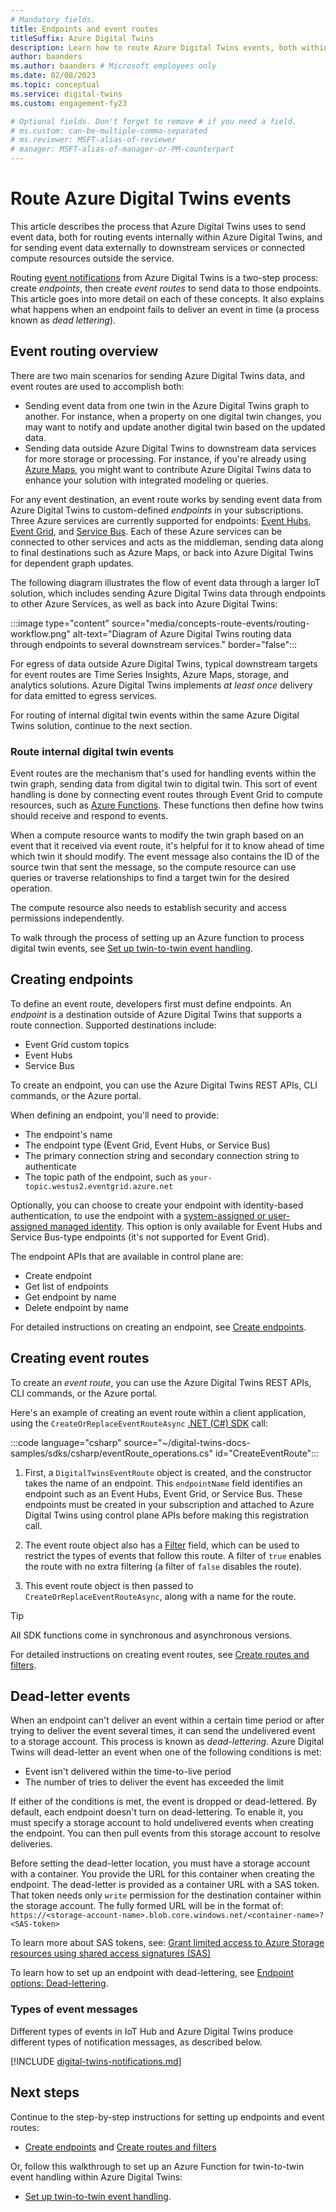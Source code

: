 ```yaml
---
# Mandatory fields.
title: Endpoints and event routes
titleSuffix: Azure Digital Twins
description: Learn how to route Azure Digital Twins events, both within the service and externally to other Azure services.
author: baanders
ms.author: baanders # Microsoft employees only
ms.date: 02/08/2023
ms.topic: conceptual
ms.service: digital-twins
ms.custom: engagement-fy23

# Optional fields. Don't forget to remove # if you need a field.
# ms.custom: can-be-multiple-comma-separated
# ms.reviewer: MSFT-alias-of-reviewer
# manager: MSFT-alias-of-manager-or-PM-counterpart
---
```


# Route Azure Digital Twins events

This article describes the process that Azure Digital Twins uses to send event data, both for routing events internally within Azure Digital Twins, and for sending event data externally to downstream services or connected compute resources outside the service.

Routing [event notifications](concepts-event-notifications.md) from Azure Digital Twins is a two-step process: create *endpoints*, then create *event routes* to send data to those endpoints. This article goes into more detail on each of these concepts. It also explains what happens when an endpoint fails to deliver an event in time (a process known as *dead lettering*).

## Event routing overview

There are two main scenarios for sending Azure Digital Twins data, and event routes are used to accomplish both:
* Sending event data from one twin in the Azure Digital Twins graph to another. For instance, when a property on one digital twin changes, you may want to notify and update another digital twin based on the updated data.
* Sending data outside Azure Digital Twins to downstream data services for more storage or processing. For instance, if you're already using [Azure Maps](../azure-maps/about-azure-maps.md), you might want to contribute Azure Digital Twins data to enhance your solution with integrated modeling or queries.

For any event destination, an event route works by sending event data from Azure Digital Twins to custom-defined *endpoints* in your subscriptions. Three Azure services are currently supported for endpoints: [Event Hubs](../event-hubs/event-hubs-about.md), [Event Grid](../event-grid/overview.md), and [Service Bus](../service-bus-messaging/service-bus-messaging-overview.md). Each of these Azure services can be connected to other services and acts as the middleman, sending data along to final destinations such as Azure Maps, or back into Azure Digital Twins for dependent graph updates.

The following diagram illustrates the flow of event data through a larger IoT solution, which includes sending Azure Digital Twins data through endpoints to other Azure Services, as well as back into Azure Digital Twins:

:::image type="content" source="media/concepts-route-events/routing-workflow.png" alt-text="Diagram of Azure Digital Twins routing data through endpoints to several downstream services." border="false":::

For egress of data outside Azure Digital Twins, typical downstream targets for event routes are Time Series Insights, Azure Maps, storage, and analytics solutions. Azure Digital Twins implements *at least once* delivery for data emitted to egress services. 

For routing of internal digital twin events within the same Azure Digital Twins solution, continue to the next section.

### Route internal digital twin events

Event routes are the mechanism that's used for handling events within the twin graph, sending data from digital twin to digital twin. This sort of event handling is done by connecting event routes through Event Grid to compute resources, such as [Azure Functions](../azure-functions/functions-overview.md). These functions then define how twins should receive and respond to events. 

When a compute resource wants to modify the twin graph based on an event that it received via event route, it's helpful for it to know ahead of time which twin it should modify. The event message also contains the ID of the source twin that sent the message, so the compute resource can use queries or traverse relationships to find a target twin for the desired operation. 

The compute resource also needs to establish security and access permissions independently.

To walk through the process of setting up an Azure function to process digital twin events, see [Set up twin-to-twin event handling](how-to-send-twin-to-twin-events.md).

## Creating endpoints

To define an event route, developers first must define endpoints. An *endpoint* is a destination outside of Azure Digital Twins that supports a route connection. Supported destinations include:
* Event Grid custom topics
* Event Hubs
* Service Bus

To create an endpoint, you can use the Azure Digital Twins REST APIs, CLI commands, or the Azure portal.

When defining an endpoint, you'll need to provide:
* The endpoint's name
* The endpoint type (Event Grid, Event Hubs, or Service Bus)
* The primary connection string and secondary connection string to authenticate 
* The topic path of the endpoint, such as `your-topic.westus2.eventgrid.azure.net`

Optionally, you can choose to create your endpoint with identity-based authentication, to use the endpoint with a [system-assigned or user-assigned managed identity](concepts-security.md#managed-identity-for-accessing-other-resources). This option is only available for Event Hubs and Service Bus-type endpoints (it's not supported for Event Grid).

The endpoint APIs that are available in control plane are:
* Create endpoint
* Get list of endpoints
* Get endpoint by name
* Delete endpoint by name

For detailed instructions on creating an endpoint, see [Create endpoints](how-to-create-endpoints.md).

## Creating event routes
 
To create an *event route*, you can use the Azure Digital Twins REST APIs, CLI commands, or the Azure portal.

Here's an example of creating an event route within a client application, using the `CreateOrReplaceEventRouteAsync` [.NET (C#) SDK](/dotnet/api/overview/azure/digitaltwins.core-readme) call: 

:::code language="csharp" source="~/digital-twins-docs-samples/sdks/csharp/eventRoute_operations.cs" id="CreateEventRoute":::

1. First, a `DigitalTwinsEventRoute` object is created, and the constructor takes the name of an endpoint. This `endpointName` field identifies an endpoint such as an Event Hubs, Event Grid, or Service Bus. These endpoints must be created in your subscription and attached to Azure Digital Twins using control plane APIs before making this registration call.

2. The event route object also has a [Filter](how-to-create-routes.md#filter-events) field, which can be used to restrict the types of events that follow this route. A filter of `true` enables the route with no extra filtering (a filter of `false` disables the route). 

3. This event route object is then passed to `CreateOrReplaceEventRouteAsync`, along with a name for the route.

> [!TIP]
> All SDK functions come in synchronous and asynchronous versions.

For detailed instructions on creating event routes, see [Create routes and filters](how-to-create-routes.md).

## Dead-letter events

When an endpoint can't deliver an event within a certain time period or after trying to deliver the event several times, it can send the undelivered event to a storage account. This process is known as *dead-lettering*. Azure Digital Twins will dead-letter an event when one of the following conditions is met:

* Event isn't delivered within the time-to-live period
* The number of tries to deliver the event has exceeded the limit

If either of the conditions is met, the event is dropped or dead-lettered. By default, each endpoint doesn't turn on dead-lettering. To enable it, you must specify a storage account to hold undelivered events when creating the endpoint. You can then pull events from this storage account to resolve deliveries.

Before setting the dead-letter location, you must have a storage account with a container. You provide the URL for this container when creating the endpoint. The dead-letter is provided as a container URL with a SAS token. That token needs only `write` permission for the destination container within the storage account. The fully formed URL will be in the format of:
`https://<storage-account-name>.blob.core.windows.net/<container-name>?<SAS-token>`

To learn more about SAS tokens, see: [Grant limited access to Azure Storage resources using shared access signatures (SAS)](../storage/common/storage-sas-overview.md)

To learn how to set up an endpoint with dead-lettering, see [Endpoint options: Dead-lettering](how-to-create-endpoints.md#endpoint-options-dead-lettering).

### Types of event messages

Different types of events in IoT Hub and Azure Digital Twins produce different types of notification messages, as described below.

[!INCLUDE [digital-twins-notifications.md](../../includes/digital-twins-notifications.md)]

## Next steps

Continue to the step-by-step instructions for setting up endpoints and event routes:
* [Create endpoints](how-to-create-endpoints.md) and [Create routes and filters](how-to-create-routes.md)

Or, follow this walkthrough to set up an Azure Function for twin-to-twin event handling within Azure Digital Twins:
* [Set up twin-to-twin event handling](how-to-send-twin-to-twin-events.md).
